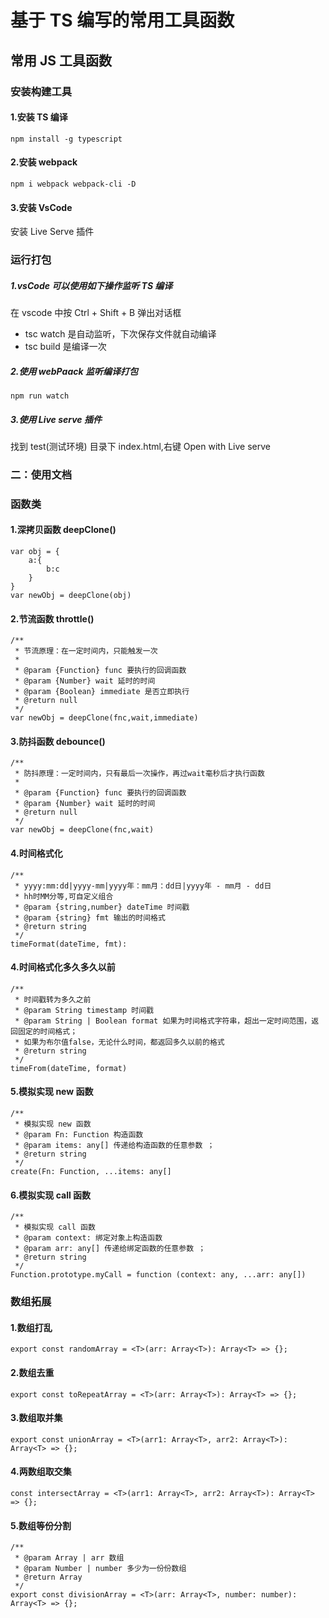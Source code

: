 # 基于 TS 编写的常用工具函数

## 常用 JS 工具函数

### 安装构建工具

#### 1.安装 TS 编译

```
npm install -g typescript
```

#### 2.安装 webpack

```
npm i webpack webpack-cli -D
```

#### 3.安装 VsCode

安装 Live Serve 插件

### 运行打包

##### 1.vsCode 可以使用如下操作监听 TS 编译

在 vscode 中按 Ctrl + Shift + B 弹出对话框

- tsc watch 是自动监听，下次保存文件就自动编译
- tsc build 是编译一次

##### 2.使用 webPaack 监听编译打包

```
npm run watch
```

##### 3.使用 Live serve 插件

找到 test(测试环境) 目录下 index.html,右键 Open with Live serve

### 二：使用文档

### 函数类

#### 1.深拷贝函数 deepClone()

```
var obj = {
    a:{
        b:c
    }
}
var newObj = deepClone(obj)
```

#### 2.节流函数 throttle()

```
/**
 * 节流原理：在一定时间内，只能触发一次
 *
 * @param {Function} func 要执行的回调函数
 * @param {Number} wait 延时的时间
 * @param {Boolean} immediate 是否立即执行
 * @return null
 */
var newObj = deepClone(fnc,wait,immediate)
```

#### 3.防抖函数 debounce()

```
/**
 * 防抖原理：一定时间内，只有最后一次操作，再过wait毫秒后才执行函数
 *
 * @param {Function} func 要执行的回调函数
 * @param {Number} wait 延时的时间
 * @return null
 */
var newObj = deepClone(fnc,wait)
```

#### 4.时间格式化

```
/**
 * yyyy:mm:dd|yyyy-mm|yyyy年：mm月：dd日|yyyy年 - mm月 - dd日
 * hh时MM分等,可自定义组合
 * @param {string,number} dateTime 时间戳
 * @param {string} fmt 输出的时间格式
 * @return string
 */
timeFormat(dateTime, fmt):
```

#### 4.时间格式化多久多久以前

```
/**
 * 时间戳转为多久之前
 * @param String timestamp 时间戳
 * @param String | Boolean format 如果为时间格式字符串，超出一定时间范围，返回固定的时间格式；
 * 如果为布尔值false，无论什么时间，都返回多久以前的格式
 * @return string
 */
timeFrom(dateTime, format)
```

#### 5.模拟实现 new 函数

```
/**
 * 模拟实现 new 函数
 * @param Fn: Function 构造函数
 * @param items: any[] 传递给构造函数的任意参数 ；
 * @return string
 */
create(Fn: Function, ...items: any[]
```

#### 6.模拟实现 call 函数

```
/**
 * 模拟实现 call 函数
 * @param context: 绑定对象上构造函数
 * @param arr: any[] 传递给绑定函数的任意参数 ；
 * @return string
 */
Function.prototype.myCall = function (context: any, ...arr: any[])
```

### 数组拓展

#### 1.数组打乱

```
export const randomArray = <T>(arr: Array<T>): Array<T> => {};
```

#### 2.数组去重

```
export const toRepeatArray = <T>(arr: Array<T>): Array<T> => {};
```

#### 3.数组取并集

```
export const unionArray = <T>(arr1: Array<T>, arr2: Array<T>): Array<T> => {};
```

#### 4.两数组取交集

```
const intersectArray = <T>(arr1: Array<T>, arr2: Array<T>): Array<T> => {};
```

#### 5.数组等份分割

```
/**
 * @param Array | arr 数组
 * @param Number | number 多少为一份份数组
 * @return Array
 */
export const divisionArray = <T>(arr: Array<T>, number: number): Array<T> => {};
```